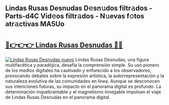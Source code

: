 ## Lindas Rusas Desnudas D𝚎sn𝚞dos filtr𝚊dos - Parts-d4C Vid𝚎os filtr𝚊dos - N𝚞evas f𝚘tos atr𝚊ctivas MA5Uo

# <h2><a href="http://mb1jx23.tromn.icu/?c=Lindas+Rusas+Desnudas">🔗👉👉👉 Lindas Rusas Desnudas 🔗🔗</a></h2>

[![Lindas Rusas Desnudas nuevo](https://i.imgur.com/pEAQMta.gif)](http://mb1jx23.tromn.icu/?c=Lindas+Rusas+Desnudas)
Lindas Rusas Desnudas, una figura multifacética y paradójica, desafía la comprensión simple. Su uso pionero de los medios digitales ha cautivado y enfurecido a los observadores, provocando debates sobre la expresión artística, la autorrepresentación y la naturaleza evolutiva de las comunidades en línea. Aunque se desconocen sus intenciones futuras, su impacto en el panorama digital es profundo. La determinación inquebrantable y el magnetismo innegable impulsan el viaje de Lindas Rusas Desnudas en el panorama digital.
